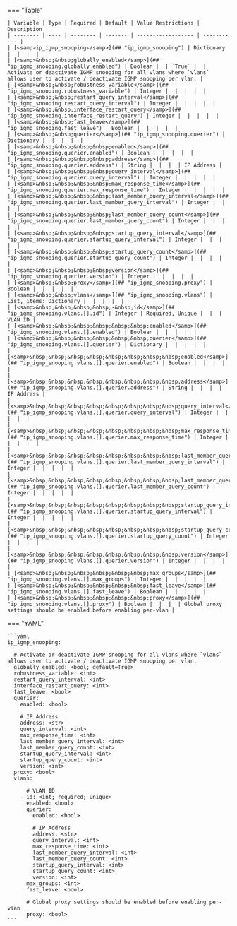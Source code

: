 <!--
  ~ Copyright (c) 2023 Arista Networks, Inc.
  ~ Use of this source code is governed by the Apache License 2.0
  ~ that can be found in the LICENSE file.
  -->
=== "Table"

    | Variable | Type | Required | Default | Value Restrictions | Description |
    | -------- | ---- | -------- | ------- | ------------------ | ----------- |
    | [<samp>ip_igmp_snooping</samp>](## "ip_igmp_snooping") | Dictionary |  |  |  |  |
    | [<samp>&nbsp;&nbsp;globally_enabled</samp>](## "ip_igmp_snooping.globally_enabled") | Boolean |  | `True` |  | Activate or deactivate IGMP snooping for all vlans where `vlans` allows user to activate / deactivate IGMP snooping per vlan. |
    | [<samp>&nbsp;&nbsp;robustness_variable</samp>](## "ip_igmp_snooping.robustness_variable") | Integer |  |  |  |  |
    | [<samp>&nbsp;&nbsp;restart_query_interval</samp>](## "ip_igmp_snooping.restart_query_interval") | Integer |  |  |  |  |
    | [<samp>&nbsp;&nbsp;interface_restart_query</samp>](## "ip_igmp_snooping.interface_restart_query") | Integer |  |  |  |  |
    | [<samp>&nbsp;&nbsp;fast_leave</samp>](## "ip_igmp_snooping.fast_leave") | Boolean |  |  |  |  |
    | [<samp>&nbsp;&nbsp;querier</samp>](## "ip_igmp_snooping.querier") | Dictionary |  |  |  |  |
    | [<samp>&nbsp;&nbsp;&nbsp;&nbsp;enabled</samp>](## "ip_igmp_snooping.querier.enabled") | Boolean |  |  |  |  |
    | [<samp>&nbsp;&nbsp;&nbsp;&nbsp;address</samp>](## "ip_igmp_snooping.querier.address") | String |  |  |  | IP Address |
    | [<samp>&nbsp;&nbsp;&nbsp;&nbsp;query_interval</samp>](## "ip_igmp_snooping.querier.query_interval") | Integer |  |  |  |  |
    | [<samp>&nbsp;&nbsp;&nbsp;&nbsp;max_response_time</samp>](## "ip_igmp_snooping.querier.max_response_time") | Integer |  |  |  |  |
    | [<samp>&nbsp;&nbsp;&nbsp;&nbsp;last_member_query_interval</samp>](## "ip_igmp_snooping.querier.last_member_query_interval") | Integer |  |  |  |  |
    | [<samp>&nbsp;&nbsp;&nbsp;&nbsp;last_member_query_count</samp>](## "ip_igmp_snooping.querier.last_member_query_count") | Integer |  |  |  |  |
    | [<samp>&nbsp;&nbsp;&nbsp;&nbsp;startup_query_interval</samp>](## "ip_igmp_snooping.querier.startup_query_interval") | Integer |  |  |  |  |
    | [<samp>&nbsp;&nbsp;&nbsp;&nbsp;startup_query_count</samp>](## "ip_igmp_snooping.querier.startup_query_count") | Integer |  |  |  |  |
    | [<samp>&nbsp;&nbsp;&nbsp;&nbsp;version</samp>](## "ip_igmp_snooping.querier.version") | Integer |  |  |  |  |
    | [<samp>&nbsp;&nbsp;proxy</samp>](## "ip_igmp_snooping.proxy") | Boolean |  |  |  |  |
    | [<samp>&nbsp;&nbsp;vlans</samp>](## "ip_igmp_snooping.vlans") | List, items: Dictionary |  |  |  |  |
    | [<samp>&nbsp;&nbsp;&nbsp;&nbsp;-&nbsp;id</samp>](## "ip_igmp_snooping.vlans.[].id") | Integer | Required, Unique |  |  | VLAN ID |
    | [<samp>&nbsp;&nbsp;&nbsp;&nbsp;&nbsp;&nbsp;enabled</samp>](## "ip_igmp_snooping.vlans.[].enabled") | Boolean |  |  |  |  |
    | [<samp>&nbsp;&nbsp;&nbsp;&nbsp;&nbsp;&nbsp;querier</samp>](## "ip_igmp_snooping.vlans.[].querier") | Dictionary |  |  |  |  |
    | [<samp>&nbsp;&nbsp;&nbsp;&nbsp;&nbsp;&nbsp;&nbsp;&nbsp;enabled</samp>](## "ip_igmp_snooping.vlans.[].querier.enabled") | Boolean |  |  |  |  |
    | [<samp>&nbsp;&nbsp;&nbsp;&nbsp;&nbsp;&nbsp;&nbsp;&nbsp;address</samp>](## "ip_igmp_snooping.vlans.[].querier.address") | String |  |  |  | IP Address |
    | [<samp>&nbsp;&nbsp;&nbsp;&nbsp;&nbsp;&nbsp;&nbsp;&nbsp;query_interval</samp>](## "ip_igmp_snooping.vlans.[].querier.query_interval") | Integer |  |  |  |  |
    | [<samp>&nbsp;&nbsp;&nbsp;&nbsp;&nbsp;&nbsp;&nbsp;&nbsp;max_response_time</samp>](## "ip_igmp_snooping.vlans.[].querier.max_response_time") | Integer |  |  |  |  |
    | [<samp>&nbsp;&nbsp;&nbsp;&nbsp;&nbsp;&nbsp;&nbsp;&nbsp;last_member_query_interval</samp>](## "ip_igmp_snooping.vlans.[].querier.last_member_query_interval") | Integer |  |  |  |  |
    | [<samp>&nbsp;&nbsp;&nbsp;&nbsp;&nbsp;&nbsp;&nbsp;&nbsp;last_member_query_count</samp>](## "ip_igmp_snooping.vlans.[].querier.last_member_query_count") | Integer |  |  |  |  |
    | [<samp>&nbsp;&nbsp;&nbsp;&nbsp;&nbsp;&nbsp;&nbsp;&nbsp;startup_query_interval</samp>](## "ip_igmp_snooping.vlans.[].querier.startup_query_interval") | Integer |  |  |  |  |
    | [<samp>&nbsp;&nbsp;&nbsp;&nbsp;&nbsp;&nbsp;&nbsp;&nbsp;startup_query_count</samp>](## "ip_igmp_snooping.vlans.[].querier.startup_query_count") | Integer |  |  |  |  |
    | [<samp>&nbsp;&nbsp;&nbsp;&nbsp;&nbsp;&nbsp;&nbsp;&nbsp;version</samp>](## "ip_igmp_snooping.vlans.[].querier.version") | Integer |  |  |  |  |
    | [<samp>&nbsp;&nbsp;&nbsp;&nbsp;&nbsp;&nbsp;max_groups</samp>](## "ip_igmp_snooping.vlans.[].max_groups") | Integer |  |  |  |  |
    | [<samp>&nbsp;&nbsp;&nbsp;&nbsp;&nbsp;&nbsp;fast_leave</samp>](## "ip_igmp_snooping.vlans.[].fast_leave") | Boolean |  |  |  |  |
    | [<samp>&nbsp;&nbsp;&nbsp;&nbsp;&nbsp;&nbsp;proxy</samp>](## "ip_igmp_snooping.vlans.[].proxy") | Boolean |  |  |  | Global proxy settings should be enabled before enabling per-vlan |

=== "YAML"

    ```yaml
    ip_igmp_snooping:

      # Activate or deactivate IGMP snooping for all vlans where `vlans` allows user to activate / deactivate IGMP snooping per vlan.
      globally_enabled: <bool; default=True>
      robustness_variable: <int>
      restart_query_interval: <int>
      interface_restart_query: <int>
      fast_leave: <bool>
      querier:
        enabled: <bool>

        # IP Address
        address: <str>
        query_interval: <int>
        max_response_time: <int>
        last_member_query_interval: <int>
        last_member_query_count: <int>
        startup_query_interval: <int>
        startup_query_count: <int>
        version: <int>
      proxy: <bool>
      vlans:

          # VLAN ID
        - id: <int; required; unique>
          enabled: <bool>
          querier:
            enabled: <bool>

            # IP Address
            address: <str>
            query_interval: <int>
            max_response_time: <int>
            last_member_query_interval: <int>
            last_member_query_count: <int>
            startup_query_interval: <int>
            startup_query_count: <int>
            version: <int>
          max_groups: <int>
          fast_leave: <bool>

          # Global proxy settings should be enabled before enabling per-vlan
          proxy: <bool>
    ```

